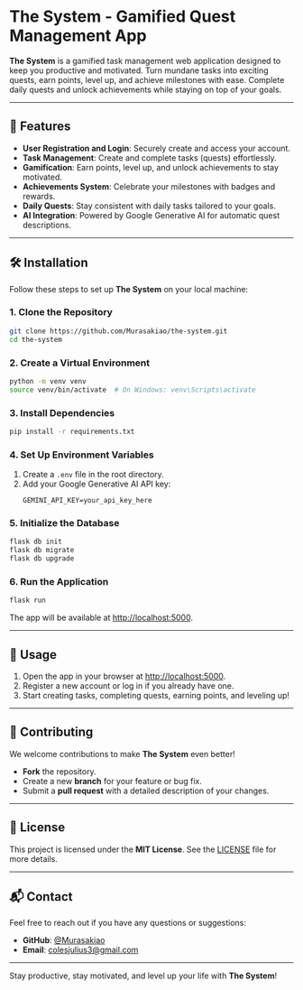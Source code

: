# The System - Gamified Quest Management App

**The System** is a gamified task management web application designed to keep you productive and motivated. Turn mundane tasks into exciting quests, earn points, level up, and achieve milestones with ease. Complete daily quests and unlock achievements while staying on top of your goals.  

---

## 🚀 Features

- **User Registration and Login**: Securely create and access your account.  
- **Task Management**: Create and complete tasks (quests) effortlessly.  
- **Gamification**: Earn points, level up, and unlock achievements to stay motivated.  
- **Achievements System**: Celebrate your milestones with badges and rewards.  
- **Daily Quests**: Stay consistent with daily tasks tailored to your goals.  
- **AI Integration**: Powered by Google Generative AI for automatic quest descriptions.  

---

## 🛠 Installation

Follow these steps to set up **The System** on your local machine:

### 1. Clone the Repository
```bash
git clone https://github.com/Murasakiao/the-system.git
cd the-system
```

### 2. Create a Virtual Environment
```bash
python -m venv venv
source venv/bin/activate  # On Windows: venv\Scripts\activate
```

### 3. Install Dependencies
```bash
pip install -r requirements.txt
```

### 4. Set Up Environment Variables
1. Create a `.env` file in the root directory.  
2. Add your Google Generative AI API key:
   ```env
   GEMINI_API_KEY=your_api_key_here
   ```

### 5. Initialize the Database
```bash
flask db init
flask db migrate
flask db upgrade
```

### 6. Run the Application
```bash
flask run
```

The app will be available at [http://localhost:5000](http://localhost:5000).  

---

## 📖 Usage

1. Open the app in your browser at [http://localhost:5000](http://localhost:5000).  
2. Register a new account or log in if you already have one.  
3. Start creating tasks, completing quests, earning points, and leveling up!  

---

## 🤝 Contributing

We welcome contributions to make **The System** even better!  

- **Fork** the repository.  
- Create a new **branch** for your feature or bug fix.  
- Submit a **pull request** with a detailed description of your changes.  

---

## 📜 License

This project is licensed under the **MIT License**. See the [LICENSE](LICENSE) file for more details.  

---

## 📬 Contact

Feel free to reach out if you have any questions or suggestions:

- **GitHub**: [@Murasakiao](https://github.com/Murasakiao)  
- **Email**: [colesjulius3@gmail.com](mailto:colesjulius3@gmail.com)

---

Stay productive, stay motivated, and level up your life with **The System**!
```  

